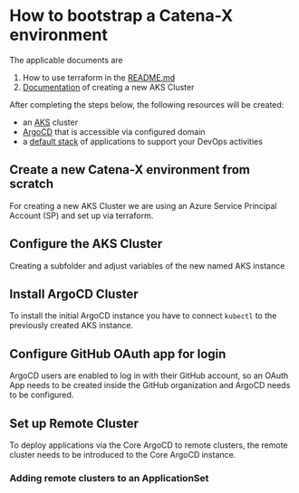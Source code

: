 # How to bootstrap a Catena-X environment

The applicable documents are

1. How to use terraform in the [README.md](https://github.com/catenax-ng/k8s-cluster-stack/tree/main/terraform/README.md)
2. [Documentation](https://catenax-ng.github.io/docs/internal/how-to-setup-aks-cluster-via-terraform) of creating a new AKS Cluster

After completing the steps below, the following resources will be created:

- an [AKS](https://azure.microsoft.com/en-gb/services/kubernetes-service/#overview) cluster
- [ArgoCD](https://argoproj.github.io/cd/) that is accessible via configured domain
- a [default stack](https://github.com/catenax-ng/k8s-cluster-stack/tree/main/apps) of applications to support your DevOps activities

## Create a new Catena-X environment from scratch

For creating a new AKS Cluster we are using an Azure Service Principal Account (SP) and set up via terraform.

## Configure the AKS Cluster

Creating a subfolder and adjust variables of the new named AKS instance

## Install ArgoCD Cluster

To install the initial ArgoCD instance you have to connect ```kubectl``` to the previously created AKS instance.

## Configure GitHub OAuth app for login

ArgoCD users are enabled to log in with their GitHub account, so an OAuth App needs to be created inside the
GitHub organization and ArgoCD needs to be configured.

## Set up Remote Cluster

To deploy applications via the Core ArgoCD to remote clusters, the remote cluster needs to be introduced to the
Core ArgoCD instance.

### Adding remote clusters to an ApplicationSet
